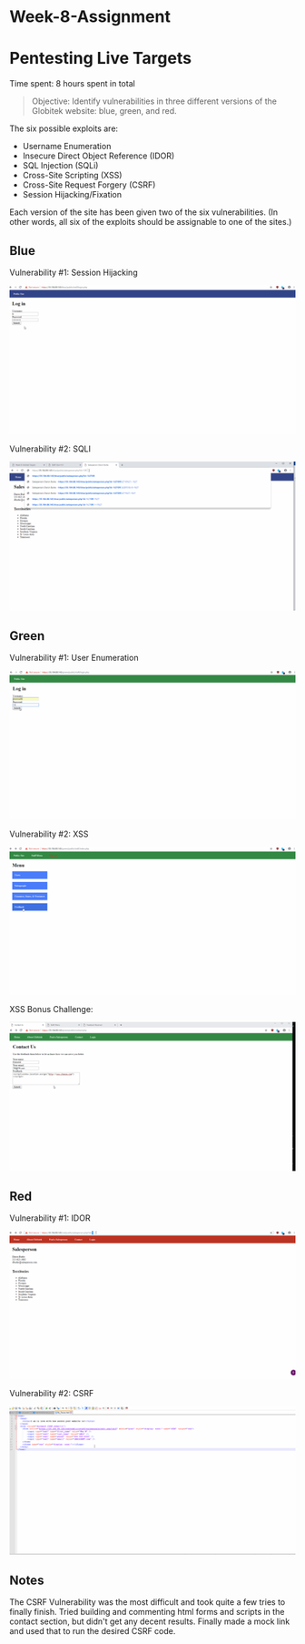 # Week-8-Assignment
# Pentesting Live Targets

Time spent: 8 hours spent in total

> Objective: Identify vulnerabilities in three different versions of the Globitek website: blue, green, and red.

The six possible exploits are:
* Username Enumeration
* Insecure Direct Object Reference (IDOR)
* SQL Injection (SQLi)
* Cross-Site Scripting (XSS)
* Cross-Site Request Forgery (CSRF)
* Session Hijacking/Fixation

Each version of the site has been given two of the six vulnerabilities. (In other words, all six of the exploits should be assignable to one of the sites.)

## Blue

Vulnerability #1: Session Hijacking

![](Session_Hijacking_Blue_Site.gif)

Vulnerability #2: SQLI

![](SQLI_Blue_Site.gif)

## Green

Vulnerability #1: User Enumeration

![](User_Enumeration_Green_Site.gif)

Vulnerability #2: XSS

![](XSS_Vulnerability_Green_Site.gif)

XSS Bonus Challenge:

![](XSS_Bonus_Green_Site.gif)


## Red

Vulnerability #1: IDOR

![](IDOR_Red_Site.gif)

Vulnerability #2: CSRF

![](CSRF_Red_Site.gif)


## Notes

The CSRF Vulnerability was the most difficult and took quite a few tries to finally finish. Tried building and commenting html forms and scripts in the contact section, but didn't get any decent results. Finally made a mock link and used that to run the desired CSRF code.
